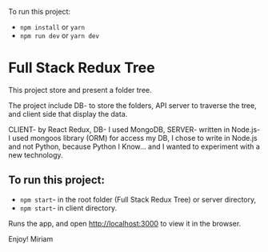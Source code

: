 To run this project:

- `npm install` or `yarn`
- `npm run dev` or `yarn dev`
# Full Stack Redux Tree

This project store and present a folder tree. 

The project include DB- to store the folders, API server to traverse the tree, and client side that display the data.

CLIENT- by React Redux,
DB- I used MongoDB,
SERVER- written in Node.js- I used mongoos library (ORM) for access my DB,
I chose to write in Node.js and not Python, because Python I Know... and I wanted to experiment with a new technology.


## To run this project:

- `npm start`- in the root folder (Full Stack Redux Tree) or server directory,
- `npm start`- in client directory.


Runs the app, and open [http://localhost:3000](http://localhost:3000) to view it in the browser.

Enjoy!
Miriam